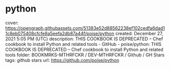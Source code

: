 # python

cover: https://opengraph.githubassets.com/51383e52d88562238ef102cedfa6dad11c8eb075408cfcfe8a5eefa2db87a44f/poise/python
created: December 27, 2021 5:05 PM (UTC)
description: THIS COOKBOOK IS DEPRECATED – Chef cookbook to install Python and related tools - GitHub - poise/python: THIS COOKBOOK IS DEPRECATED – Chef cookbook to install Python and related tools
folder: BOOKMRKS-MTHRFCKR / DEV-MTHRFCKR / Github / GH Stars
tags: github stars
url: https://github.com/poise/python